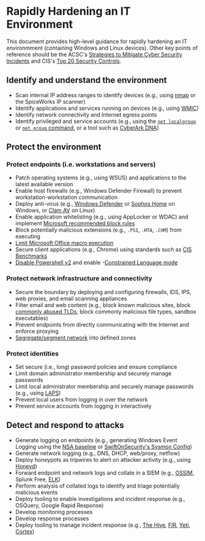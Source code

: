 # Rapidly Hardening an IT Environment

This document provides high-level guidance for rapidly hardening an IT environmment (containing Windows and Linux devices). Other key points of reference should be the ACSC's [Strategies to Mitigate Cyber Security Incidents](https://www.cyber.gov.au/publications/strategies-to-mitigate-cyber-security-incidents) and CIS's [Top 20 Security Controls](https://www.cisecurity.org/controls/cis-controls-list/).

## Identify and understand the environment
* Scan internal IP address ranges to identify devices (e.g., using [nmap](https://nmap.org/) or the SpiceWorks IP scanner)
* Identify applications and services running on devices (e.g., using [WMIC](https://helpdeskgeek.com/how-to/generate-a-list-of-installed-programs-in-windows/))
* Identify network connectivity and Internet egress points
* Identify privileged and service accounts (e.g., using the [`net localgroup`](https://superuser.com/questions/339071/where-can-i-see-the-list-of-administrators-in-windows-7) or [`net group` command](https://social.technet.microsoft.com/Forums/windows/en-US/455e7ec7-5d77-4fda-9b95-1eea0380fc49/how-to-find-users-who-have-local-administratordomain-admin-rights-through-command-line?forum=itproxpsp), or a tool such as [CyberArk DNA](https://www.cyberark.com/discover-privileged-accounts-exist-cyberark-dna/))

## Protect the environment
### Protect endpoints (i.e. workstations and servers)
* Patch operating systems (e.g., using WSUS) and applications to the latest available version
* Enable host firewalls (e.g., Windows Defender Firewall) to prevent workstation-workstation communication
* Deploy anti-virus (e.g., [Windows Defender](https://docs.microsoft.com/en-us/windows/security/threat-protection/windows-defender-antivirus/windows-defender-antivirus-in-windows-10) or [Sophos Home](https://home.sophos.com/en-us/index2.aspx) on Windows, or [Clam AV](https://www.clamav.net/) on Linux)
* Enable application whitelisting (e.g., using AppLocker or WDAC) and implement [Microsoft recommended block rules](https://docs.microsoft.com/en-us/windows/security/threat-protection/windows-defender-application-control/microsoft-recommended-block-rules)
* Block potentially malicious extensions (e.g., `.PS1`, `.HTA`, `.CHM`) from executing
* [Limit Microsoft Office macro execution](https://www.cyber.gov.au/publications/microsoft-office-macro-security)
* Secure client applications (e.g., Chrome) using standards such as [CIS Benchmarks](https://www.cisecurity.org/cis-benchmarks/)
* [Disable Powershell v2](https://devblogs.microsoft.com/powershell/windows-powershell-2-0-deprecation/) and enable -[Constrained Language mode](https://www.petri.com/protect-malware-enforcing-powershell-constrained-language-mode)

### Protect network infrastructure and connectivity
* Secure the boundary by deploying and configuring firewalls, IDS, IPS, web proxies, and email scanning appliances
* Filter email and web content (e.g., block known malicious sites, block [commonly abused TLDs](https://www.spamhaus.org/statistics/tlds/), block commonly malicious file types, sandbox executables)
* Prevent endpoints from directly communicating with the Internet and enforce proxying
* [Segregate/segment network](https://www.cyber.gov.au/publications/implementing-network-segmentation-and-segregation) into defined zones

### Protect identities
* Set secure (i.e., long) password policies and ensure compliance
* Limit domain administrator membership and securely manage passwords
* Limit local administrator membership and securely manage passwords (e.g., using [LAPS](https://www.microsoft.com/en-us/download/details.aspx?id=46899))
* Prevent local users from logging in over the network
* Prevent service accounts from logging in interactively

## Detect and respond to attacks
* Generate logging on endpoints (e.g., generating Windows Event Logging using the [NSA baseline](https://github.com/nsacyber/Event-Forwarding-Guidance) or [SwiftOnSecurity's Sysmon Config](https://github.com/SwiftOnSecurity/sysmon-config))
* Generate network logging (e.g., DNS, DHCP, web/proxy, netflow)
* Deploy honeypots as tripwires to alert on attacker activity (e.g., using [Honeyd](http://www.honeyd.org/))
* Forward endpoint and network logs and collate in a SIEM (e.g., [OSSIM](https://cybersecurity.att.com/products/ossim), Splunk Free, [ELK](https://www.elastic.co/what-is/elk-stack))
* Perform analysis of collated logs to identify and triage potentially malicious events
* Deploy tooling to enable investigations and incident response (e.g., OSQuery, Google Rapid Response)
* Develop monitoring processes
* Develop response processes
* Deploy tooling to manage incident response (e.g., [The Hive](https://thehive-project.org/), [FIR](https://github.com/certsocietegenerale/FIR), [Yeti](https://github.com/yeti-platform/yeti), [Cortex](https://github.com/TheHive-Project/Cortex))

